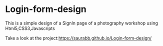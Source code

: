 # Login-form-design
This is a simple design of a SignIn page of a photography workshop using Html5,CSS3,Javascripts

Take a look at the project:https://saurabb.github.io/Login-form-design/
